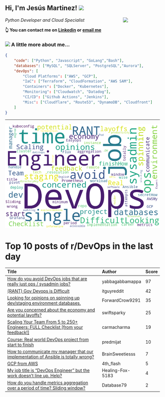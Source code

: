 <!--
**jmartinezl/jmartinezl** is a ✨ _special_ ✨ repository because its `README.md` (this file) appears on your GitHub profile.

Here are some ideas to get you started:

- 🔭 I’m currently working on ...
- 🌱 I’m currently learning ...
- 👯 I’m looking to collaborate on ...
- 🤔 I’m looking for help with ...
- 💬 Ask me about ...
- 📫 How to reach me: ...
- 😄 Pronouns: ...
- ⚡ Fun fact: ...
-->

<h2>Hi, I'm Jesús Martinez! <img src="https://media.giphy.com/media/WUlplcMpOCEmTGBtBW/giphy.gif" width="30"> </h2>
<img align='right' src="https://media.giphy.com/media/NytMLKyiaIh6VH9SPm/giphy.gif" width="120">
<p><em>Python Developer and Cloud Specialist
</em></p>

**👆 You can contact me on [Linkedin](https://www.linkedin.com/in/jes%C3%BAs-martinez-2b7b10104/) or [email me](mailto:jesus.mtz.lorenzo@gmail.com)**

### <img src="https://media.giphy.com/media/VgCDAzcKvsR6OM0uWg/giphy.gif" width="50"> A little more about me...  

```json
{
    "code": ["Python", "Javascript", "GoLang","Bash"],
    "databases": ["MySQL", "SQLServer", "PostgreSQL","Aurora"],
    "devOps": [
        "Cloud Platforms": ["AWS", "GCP"],
        "IaC": ["Terraform", "CloudFormation", "AWS SAM"],
        "Containers": ["Docker", "Kubernetes"],
        "Monitoring": ["Cloudwatch", "Datadog"],
        "CI/CD": ["Github Actions", "Jenkins"],
        "Misc": ["Cloudflare", "Route53", "DynamoDB", "Cloudfront"]
    ]
}
```
---

![Wordcloud](./cloud.png)

# Top 10 posts of r/DevOps in the last day

| Title | Author | Score |
|:---|:---|:---|
| [How do you avoid DevOps jobs that are really just ops / sysadmin jobs?](https://www.reddit.com/r/devops/comments/yl3845/how_do_you_avoid_devops_jobs_that_are_really_just/) | yabbagabbamappa | 97 |
| [(RANT) Gov Devops is Difficult](https://www.reddit.com/r/devops/comments/yl7z0l/rant_gov_devops_is_difficult/) | itguyreddit | 42 |
| [Looking for opinions on spinning up dev/staging environment databases.](https://www.reddit.com/r/devops/comments/yljepd/looking_for_opinions_on_spinning_up_devstaging/) | ForwardCrow9291 | 35 |
| [Are you concerned about the economy and potential layoffs?](https://www.reddit.com/r/devops/comments/yl4c6n/are_you_concerned_about_the_economy_and_potential/) | swiftsparky | 25 |
| [Scaling Your Team From 5 to 250+ Engineers: FULL Checklist [from your feedback!]](https://www.reddit.com/r/devops/comments/yltt9e/scaling_your_team_from_5_to_250_engineers_full/) | carmacharma | 19 |
| [Course: Real world DevOps project from start to finish](https://www.reddit.com/r/devops/comments/yla3qp/course_real_world_devops_project_from_start_to/) | predmijat | 10 |
| [How to communicate my manager that our implementation of Ansible is totally wrong?](https://www.reddit.com/r/devops/comments/ylebse/how_to_communicate_my_manager_that_our/) | BrainSweetiesss | 7 |
| [GCP from AWS](https://www.reddit.com/r/devops/comments/ylpz5h/gcp_from_aws/) | 4th_flash | 5 |
| [My job title is “DevOps Engineer” but the work doesn’t line up. Help?](https://www.reddit.com/r/devops/comments/yle5jk/my_job_title_is_devops_engineer_but_the_work/) | Healing-Fox-5183 | 4 |
| [How do you handle metrics aggregation over a period of time? Sliding window?](https://www.reddit.com/r/devops/comments/ylf52s/how_do_you_handle_metrics_aggregation_over_a/) | Database79 | 2 |
